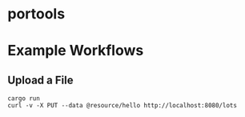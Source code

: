 # portools


# Example Workflows

## Upload a File
```
cargo run
curl -v -X PUT --data @resource/hello http://localhost:8080/lots
```
